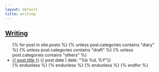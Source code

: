 ```yaml
---
layout: default
title: writing
---
```

## [Writing]({{page.url}})
<div class="postcontent archive">
  <ul class="archive">
  {% for post in site.posts %}
      {% unless post.categories contains "diary"  %}
      {% unless post.categories contains "draft"  %}
       {% unless post.categories contains "others" %}
      <li>
      <a href="{{ post.url }}"> {{ post.title }}</a>
      <span class="archivedate hidemobile">{{ post.date | date: "%b %d, %Y"}}</span>
      </li>
       {% endunless %}
    {% endunless %}
    {% endunless %}
  {% endfor %}
  </ul>
</div>
